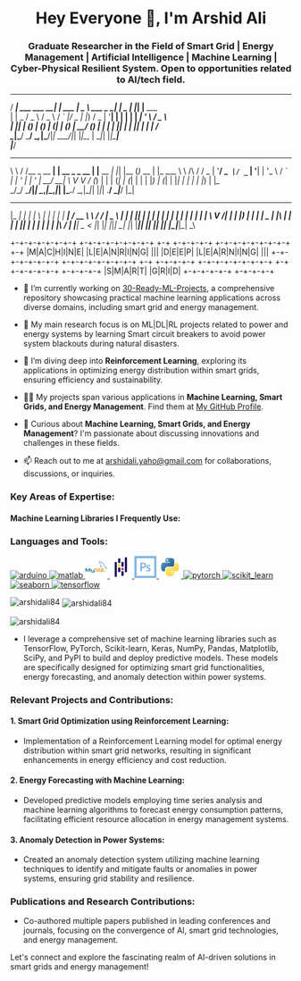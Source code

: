 <h1 align="center">Hey Everyone 👋, I'm Arshid Ali</h1>

<h3 align="center">Graduate Researcher in the Field of Smart Grid | Energy Management | Artificial Intelligence | Machine Learning | Cyber-Physical Resilient System. Open to opportunities related to AI/tech field.</h3>

  ____                 _       ____            _         _   _             
 / ___| ___   ___   __| | ___ |  _ \ ___  _ __| |_   _  | |_| |__   ___   
| |  _ / _ \ / _ \ / _` |/ _ \| |_) / _ \| '__| | | | | | __| '_ \ / _ \  
| |_| | (_) | (_) | (_| | (_) |  __/ (_) | |  | | |_| | | |_| | | |  __/  
  \____|\___/ \___/ \__,_|\___/|_|   \___/|_|  |_|\__, |  \__|_| |_|\___|  
                                                  |___/                    
__        __            _              _           _   _     _       _       
\ \      / /__  _ __ __| | __ _ _ __  | |__   __ _| |_| |__ (_)_ __ | |_ ___ 
 \ \ /\ / / _ \| '__/ _` |/ _` | '__| | '_ \ / _` | __| '_ \| | '_ \| __/ __|
  \ V  V / (_) | | | (_| | (_| | |    | |_) | (_| | |_| | | | | |_) | |_\__ \
   \_/\_/ \___/|_|  \__,_|\__,_|_|    |_.__/ \__,_|\__|_| |_|_| .__/ \__|___/
                                                              |_|           
 _____ _   _ _   _ _____ _     _____ _____ _______   _______ ____  
|_   _| | | | \ | |_   _| |   |  ___|_   _/  __ \ \ / / ____|  _ \ 
  | | | |_| |  \| | | | | |   | |_    | | | |  | \ V /|  _| | |_) |
  | | |  _  | |\  | | | | |___|  _|   | | | |  | |\ / | |___|  _ < 
  |_| |_| |_|_| \_| |_| |_____|_|     |_| |_|  |_|  |_|_____|_| \_\



+-+-+-+-+-+-+-+ +-+-+-+-+-+-+-+-+ +-+ +-+-+-+-+ +-+-+-+-+-+-+-+-+ +-+
|M|A|C|H|I|N|E| |L|E|A|N|R|I|N|G| ||| |D|E|E|P| |L|E|A|R|N|I|N|G| |||
+-+-+-+-+-+-+-+ +-+-+-+-+-+-+-+-+ +-+ +-+-+-+-+ +-+-+-+-+-+-+-+-+ +-+
+-+-+-+-+-+ +-+-+-+-+
|S|M|A|R|T| |G|R|I|D|
+-+-+-+-+-+ +-+-+-+-+






- 🔭 I’m currently working on [30-Ready-ML-Projects]((https://github.com/ArshidAli84)), a comprehensive repository showcasing practical machine learning applications across diverse domains, including smart grid and energy management.
  
- 👯 My main research focus is on ML|DL|RL projects related to power and energy systems by learning Smart circuit breakers to avoid power system blackouts during natural disasters.

- 🌱 I’m diving deep into **Reinforcement Learning**, exploring its applications in optimizing energy distribution within smart grids, ensuring efficiency and sustainability.

- 👨‍💻 My projects span various applications in **Machine Learning, Smart Grids, and Energy Management**. Find them at [My GitHub Profile](https://github.com/ArshidAli84).

- 💬 Curious about **Machine Learning, Smart Grids, and Energy Management**? I'm passionate about discussing innovations and challenges in these fields.

- 📫 Reach out to me at arshidali.yaho@gmail.com for collaborations, discussions, or inquiries.

### Key Areas of Expertise:

#### Machine Learning Libraries I Frequently Use:

<h3 align="left">Languages and Tools:</h3>
<p align="left"> <a href="https://www.arduino.cc/" target="_blank" rel="noreferrer"> <img src="https://cdn.worldvectorlogo.com/logos/arduino-1.svg" alt="arduino" width="40" height="40"/> </a> <a href="https://www.mathworks.com/" target="_blank" rel="noreferrer"> <img src="https://upload.wikimedia.org/wikipedia/commons/2/21/Matlab_Logo.png" alt="matlab" width="40" height="40"/> </a> <a href="https://www.mysql.com/" target="_blank" rel="noreferrer"> <img src="https://raw.githubusercontent.com/devicons/devicon/master/icons/mysql/mysql-original-wordmark.svg" alt="mysql" width="40" height="40"/> </a> <a href="https://pandas.pydata.org/" target="_blank" rel="noreferrer"> <img src="https://raw.githubusercontent.com/devicons/devicon/2ae2a900d2f041da66e950e4d48052658d850630/icons/pandas/pandas-original.svg" alt="pandas" width="40" height="40"/> </a> <a href="https://www.photoshop.com/en" target="_blank" rel="noreferrer"> <img src="https://raw.githubusercontent.com/devicons/devicon/master/icons/photoshop/photoshop-line.svg" alt="photoshop" width="40" height="40"/> </a> <a href="https://www.python.org" target="_blank" rel="noreferrer"> <img src="https://raw.githubusercontent.com/devicons/devicon/master/icons/python/python-original.svg" alt="python" width="40" height="40"/> </a> <a href="https://pytorch.org/" target="_blank" rel="noreferrer"> <img src="https://www.vectorlogo.zone/logos/pytorch/pytorch-icon.svg" alt="pytorch" width="40" height="40"/> </a> <a href="https://scikit-learn.org/" target="_blank" rel="noreferrer"> <img src="https://upload.wikimedia.org/wikipedia/commons/0/05/Scikit_learn_logo_small.svg" alt="scikit_learn" width="40" height="40"/> </a> <a href="https://seaborn.pydata.org/" target="_blank" rel="noreferrer"> <img src="https://seaborn.pydata.org/_images/logo-mark-lightbg.svg" alt="seaborn" width="40" height="40"/> </a> <a href="https://www.tensorflow.org" target="_blank" rel="noreferrer"> <img src="https://www.vectorlogo.zone/logos/tensorflow/tensorflow-icon.svg" alt="tensorflow" width="40" height="40"/> </a> </p>

<p><img align="left" src="https://github-readme-stats.vercel.app/api/top-langs?username=arshidali84&show_icons=true&locale=en&layout=compact" alt="arshidali84" /></p>

<p>&nbsp;<img align="center" src="https://github-readme-stats.vercel.app/api?username=arshidali84&show_icons=true&locale=en" alt="arshidali84" /></p>

<p><img align="center" src="https://github-readme-streak-stats.herokuapp.com/?user=arshidali84&" alt="arshidali84" /></p>

- I leverage a comprehensive set of machine learning libraries such as TensorFlow, PyTorch, Scikit-learn, Keras, NumPy, Pandas, Matplotlib, SciPy, and PyPI to build and deploy predictive models. These models are specifically designed for optimizing smart grid functionalities, energy forecasting, and anomaly detection within power systems.

### Relevant Projects and Contributions:

#### 1. Smart Grid Optimization using Reinforcement Learning:
- Implementation of a Reinforcement Learning model for optimal energy distribution within smart grid networks, resulting in significant enhancements in energy efficiency and cost reduction.

#### 2. Energy Forecasting with Machine Learning:
- Developed predictive models employing time series analysis and machine learning algorithms to forecast energy consumption patterns, facilitating efficient resource allocation in energy management systems.

#### 3. Anomaly Detection in Power Systems:
- Created an anomaly detection system utilizing machine learning techniques to identify and mitigate faults or anomalies in power systems, ensuring grid stability and resilience.

### Publications and Research Contributions:

- Co-authored multiple papers published in leading conferences and journals, focusing on the convergence of AI, smart grid technologies, and energy management.

Let's connect and explore the fascinating realm of AI-driven solutions in smart grids and energy management!
